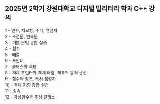 ## 2025년 2학기 강원대학교 디지털 밀리터리 학과 C++ 강의

1	- 변수, 자료형, 수식, 연산자  
2	- 조건문, 반복문  
3	- 기본 문법 종합 실습  
4	- 함수  
5	- 배열   
6	- 포인터  
7	- 클래스와 객체  
8	- 객체 포인터와 객체 배열, 객체의 동적 생성  
9	- 함수와 참조, 복사 생성자  
10	- 객체 지향 종합 실습  
11	- 상속  
12	- 가상함수와 추상 클래스  
